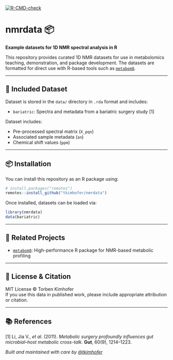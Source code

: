[![R-CMD-check](https://github.com/tkimhofer/nmrdata/actions/workflows/main.yml/badge.svg)](https://github.com/tkimhofer/nmrdata/actions/workflows/main.yml)

# nmrdata 📦

**Example datasets for 1D NMR spectral analysis in R**

This repository provides curated 1D NMR datasets for use in metabolomics teaching, demonstration, and package development. The datasets are formatted for direct use with R-based tools such as [`metabom8`](https://github.com/tkimhofer/metabom8).

---

## 📁 Included Dataset

Dataset is stored in the `data/` directory in `.rda` format and includes:

- `bariatric`: Spectra and metadata from a bariatric surgery study [1]

Dataset includes:
- Pre-processed spectral matrix (`X_pqn`)
- Associated sample metadata (`an`)
- Chemical shift values (`ppm`)

---

## 📦 Installation

You can install this repository as an R package using:

```r
# install.packages("remotes")
remotes::install_github("tkimhofer/nmrdata")
```

Once installed, datasets can be loaded via:

```r
library(nmrdata)
data(bariatric)
```

---

## 🔗 Related Projects

- [`metabom8`](https://github.com/tkimhofer/metabom8): High-performance R package for NMR-based metabolic profiling

---

## 📜 License & Citation

MIT License © Torben Kimhofer  
If you use this data in published work, please include appropriate attribution or citation.

---

## 📚 References

[1] Li, Jia V., *et al.* (2011). *Metabolic surgery profoundly influences gut microbial–host metabolic cross-talk.* **Gut**, 60(9), 1214–1223.


*Built and maintained with care by [@tkimhofer](https://github.com/tkimhofer)*

